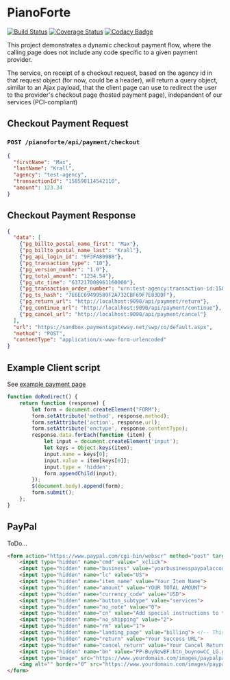 # PianoForte
[![Build Status](https://travis-ci.org/sothach/pianoforte.svg?branch=master)](https://travis-ci.org/sothach/pianoforte)
[![Coverage Status](https://coveralls.io/repos/github/sothach/pianoforte/badge.svg?branch=master)](https://coveralls.io/github/sothach/pianoforte?branch=master)
[![Codacy Badge](https://api.codacy.com/project/badge/Grade/bb4d91d0da86443c85d58bbf225189a8)](https://www.codacy.com/manual/sothach/pianoforte?utm_source=github.com&amp;utm_medium=referral&amp;utm_content=sothach/pianoforte&amp;utm_campaign=Badge_Grade)

This project demonstrates a dynamic checkout payment flow, where the calling page does not include any code
specific to a given payment provider.

The service, on receipt of a checkout request, based on the agency id in that request object (for now, could be a header),
will return a query object, similar to an Ajax payload, that the client page can use to redirect the user to the
provider's checkout page (hosted payment page), independent of our services (PCI-compliant)

## Checkout Payment Request
### `POST /pianoforte/api/payment/checkout`
```json
{
  "firstName": "Max",
  "lastName": "Krall",
  "agency": "test-agency",
  "transactionId": "158590114542110",
  "amount": 123.34
}
```

## Checkout Payment Response
```json
{
  "data": [
    {"pg_billto_postal_name_first": "Max"},
    {"pg_billto_postal_name_last": "Krall"},
    {"pg_api_login_id": "9F3FA809B8"},
    {"pg_transaction_type": "10"},
    {"pg_version_number": "1.0"},
    {"pg_total_amount": "1234.54"},
    {"pg_utc_time": "637217008961160000"},
    {"pg_transaction_order_number": "urn:test-agency:transaction-id:158590114542110"},
    {"pg_ts_hash": "7E6EC69499589F2A732CBF69F7E83DDF"},
    {"pg_return_url": "http://localhost:9090/api/payment/return"},
    {"pg_continue_url": "http://localhost:9090/api/payment/continue"},
    {"pg_cancel_url": "http://localhost:9090/api/payment/cancel"}
  ],
  "url": "https://sandbox.paymentsgateway.net/swp/co/default.aspx",
  "method": "POST",
  "contentType": "application/x-www-form-urlencoded"
}
````
## Example Client script
See [example payment page](src/main/resources/paymentPage.html)

```javascript
function doRedirect() {
    return function (response) {
        let form = document.createElement("FORM");
        form.setAttribute('method', response.method);
        form.setAttribute('action', response.url);
        form.setAttribute('enctype', response.contentType);
        response.data.forEach(function (item) {
            let input = document.createElement('input');
            let keys = Object.keys(item);
            input.name = keys[0];
            input.value = item[keys[0]];
            input.type = 'hidden';
            form.appendChild(input);
        });
        $(document.body).append(form);
        form.submit();
    };
}
```
## PayPal
ToDo...
```html
<form action="https://www.paypal.com/cgi-bin/webscr" method="post" target="_top">
    <input type="hidden" name="cmd" value="_xclick">
    <input type="hidden" name="business" value="yourbusinesspaypalaccountemail@mail.com">
    <input type="hidden" name="lc" value="US">
    <input type="hidden" name="item_name" value="Your Item Name">
    <input type="hidden" name="amount" value="YOUR TOTAL AMOUNT">
    <input type="hidden" name="currency_code" value="USD">
    <input type="hidden" name="button_subtype" value="services">
    <input type="hidden" name="no_note" value="0">
    <input type="hidden" name="cn" value="Add special instructions to the seller:">
    <input type="hidden" name="no_shipping" value="2">
    <input type="hidden" name="rm" value="1">
    <input type="hidden" name="landing_page" value="billing"> <!-- This filed redirect to Billing Page -->
    <input type="hidden" name="return" value="Your Success URL">
    <input type="hidden" name="cancel_return" value="Your Cancel Return URL">
    <input type="hidden" name="bn" value="PP-BuyNowBF:btn_buynowCC_LG.gif:NonHostedGuest">
    <input type="image" src="https://www.yourdomain.com/images/paypalpaynowbtn.gif" border="0" name="submit" alt="PayPal - The safer, easier way to pay online!">
    <img alt="" border="0" src="https://www.yourdomain.com/images/paypalpaynowbtn.gif" width="1" height="1">
</form>
```
